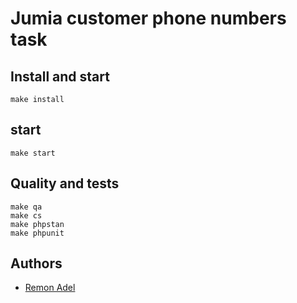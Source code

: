 # Jumia customer phone numbers task

## Install and start

```
make install
```

## start

```
make start
```

## Quality and tests
```
make qa
make cs
make phpstan
make phpunit
```

## Authors
- [Remon Adel](https://github.com/remonfci)
